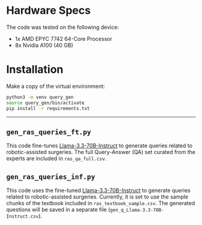 
# Hardware Specs

The code was tested on the following device:

- 1x AMD EPYC 7742 64-Core Processor  
- 8x Nvidia A100 (40 GB)

# Installation

Make a copy of the virtual environment:

```bash
python3 -m venv query_gen
source query_gen/bin/activate
pip install -r requirements.txt
```

---

## `gen_ras_queries_ft.py`

This code fine-tunes [Llama-3.3-70B-Instruct](https://huggingface.co/meta-llama/Llama-3.3-70B-Instruct) to generate queries related to robotic-assisted surgeries. The full Query-Answer (QA) set curated from the experts are included in `ras_qa_full.csv`.

## `gen_ras_queries_inf.py`

This code uses the fine-tuned [Llama-3.3-70B-Instruct](https://huggingface.co/meta-llama/Llama-3.3-70B-Instruct) to generate queries related to robotic-assisted surgeries. Currently, it is set to use the sample chunks of the textbook included in `ras_textbook_sample.csv`. The generated questions will be saved in a separate file (`gen_q_Llama-3.3-70B-Instruct.csv`).
